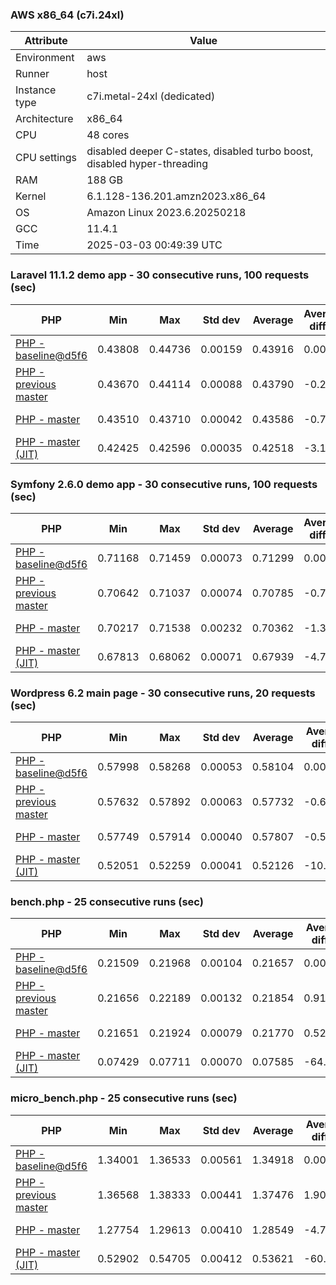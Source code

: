 ### AWS x86_64 (c7i.24xl)

|  Attribute    |     Value      |
|---------------|----------------|
| Environment   |aws|
| Runner        |host|
| Instance type |c7i.metal-24xl (dedicated)|
| Architecture  |x86_64
| CPU           |48 cores|
| CPU settings  |disabled deeper C-states, disabled turbo boost, disabled hyper-threading|
| RAM           |188 GB|
| Kernel        |6.1.128-136.201.amzn2023.x86_64|
| OS            |Amazon Linux 2023.6.20250218|
| GCC           |11.4.1|
| Time          |2025-03-03 00:49:39 UTC|

### Laravel 11.1.2 demo app - 30 consecutive runs, 100 requests (sec)

|     PHP     |     Min     |     Max     |    Std dev   |   Average  |  Average diff % |   Median   | Median diff % |     Memory    |
|-------------|-------------|-------------|--------------|------------|-----------------|------------|---------------|---------------|
|[PHP - baseline@d5f6](https://github.com/php/php-src/commit/d5f6e56610)|0.43808|0.44736|0.00159|0.43916|0.00%|0.43889|0.00%|41.87 MB|
|[PHP - previous master](https://github.com/php/php-src/commit/3677871347)|0.43670|0.44114|0.00088|0.43790|-0.29%|0.43773|-0.27%|41.87 MB|
|[PHP - master](https://github.com/php/php-src/commit/1ae2c871d0)|0.43510|0.43710|0.00042|0.43586|-0.75%|0.43581|-0.70%|41.87 MB|
|[PHP - master (JIT)](https://github.com/php/php-src/commit/1ae2c871d0)|0.42425|0.42596|0.00035|0.42518|-3.18%|0.42521|-3.12%|50.80 MB|

### Symfony 2.6.0 demo app - 30 consecutive runs, 100 requests (sec)

|     PHP     |     Min     |     Max     |    Std dev   |   Average  |  Average diff % |   Median   | Median diff % |     Memory    |
|-------------|-------------|-------------|--------------|------------|-----------------|------------|---------------|---------------|
|[PHP - baseline@d5f6](https://github.com/php/php-src/commit/d5f6e56610)|0.71168|0.71459|0.00073|0.71299|0.00%|0.71304|0.00%|37.41 MB|
|[PHP - previous master](https://github.com/php/php-src/commit/3677871347)|0.70642|0.71037|0.00074|0.70785|-0.72%|0.70771|-0.75%|37.55 MB|
|[PHP - master](https://github.com/php/php-src/commit/1ae2c871d0)|0.70217|0.71538|0.00232|0.70362|-1.32%|0.70315|-1.39%|37.56 MB|
|[PHP - master (JIT)](https://github.com/php/php-src/commit/1ae2c871d0)|0.67813|0.68062|0.00071|0.67939|-4.71%|0.67927|-4.74%|44.56 MB|

### Wordpress 6.2 main page - 30 consecutive runs, 20 requests (sec)

|     PHP     |     Min     |     Max     |    Std dev   |   Average  |  Average diff % |   Median   | Median diff % |     Memory    |
|-------------|-------------|-------------|--------------|------------|-----------------|------------|---------------|---------------|
|[PHP - baseline@d5f6](https://github.com/php/php-src/commit/d5f6e56610)|0.57998|0.58268|0.00053|0.58104|0.00%|0.58099|0.00%|43.02 MB|
|[PHP - previous master](https://github.com/php/php-src/commit/3677871347)|0.57632|0.57892|0.00063|0.57732|-0.64%|0.57737|-0.62%|42.94 MB|
|[PHP - master](https://github.com/php/php-src/commit/1ae2c871d0)|0.57749|0.57914|0.00040|0.57807|-0.51%|0.57805|-0.51%|42.94 MB|
|[PHP - master (JIT)](https://github.com/php/php-src/commit/1ae2c871d0)|0.52051|0.52259|0.00041|0.52126|-10.29%|0.52122|-10.29%|61.92 MB|

### bench.php - 25 consecutive runs (sec)

|     PHP     |     Min     |     Max     |    Std dev   |   Average  |  Average diff % |   Median   | Median diff % |     Memory    |
|-------------|-------------|-------------|--------------|------------|-----------------|------------|---------------|---------------|
|[PHP - baseline@d5f6](https://github.com/php/php-src/commit/d5f6e56610)|0.21509|0.21968|0.00104|0.21657|0.00%|0.21652|0.00%|26.19 MB|
|[PHP - previous master](https://github.com/php/php-src/commit/3677871347)|0.21656|0.22189|0.00132|0.21854|0.91%|0.21838|0.86%|26.28 MB|
|[PHP - master](https://github.com/php/php-src/commit/1ae2c871d0)|0.21651|0.21924|0.00079|0.21770|0.52%|0.21770|0.55%|26.28 MB|
|[PHP - master (JIT)](https://github.com/php/php-src/commit/1ae2c871d0)|0.07429|0.07711|0.00070|0.07585|-64.98%|0.07564|-65.06%|27.38 MB|

### micro_bench.php - 25 consecutive runs (sec)

|     PHP     |     Min     |     Max     |    Std dev   |   Average  |  Average diff % |   Median   | Median diff % |     Memory    |
|-------------|-------------|-------------|--------------|------------|-----------------|------------|---------------|---------------|
|[PHP - baseline@d5f6](https://github.com/php/php-src/commit/d5f6e56610)|1.34001|1.36533|0.00561|1.34918|0.00%|1.34779|0.00%|20.45 MB|
|[PHP - previous master](https://github.com/php/php-src/commit/3677871347)|1.36568|1.38333|0.00441|1.37476|1.90%|1.37445|1.98%|20.54 MB|
|[PHP - master](https://github.com/php/php-src/commit/1ae2c871d0)|1.27754|1.29613|0.00410|1.28549|-4.72%|1.28578|-4.60%|20.54 MB|
|[PHP - master (JIT)](https://github.com/php/php-src/commit/1ae2c871d0)|0.52902|0.54705|0.00412|0.53621|-60.26%|0.53584|-60.24%|21.80 MB|
